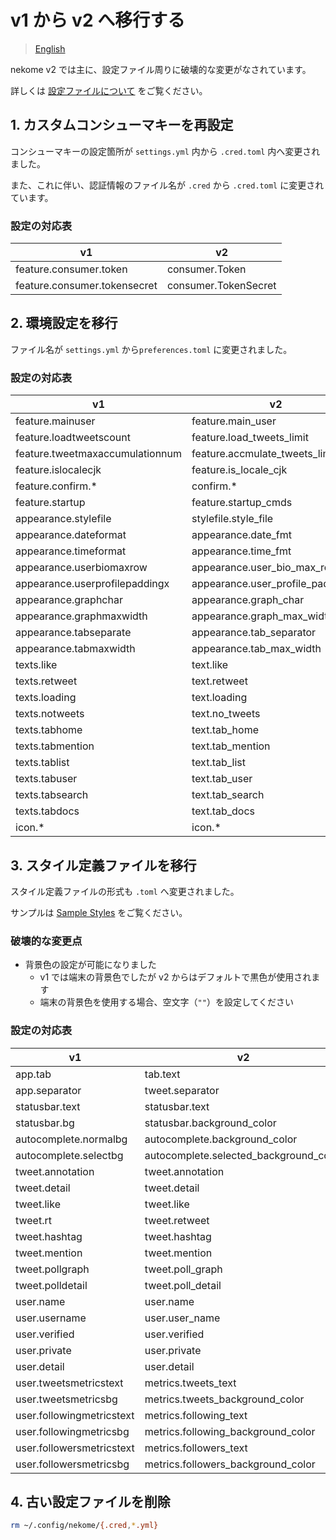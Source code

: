 # v1 から v2 へ移行する

> [English](../en/migrate-v1-v2.md)

nekome v2 では主に、設定ファイル周りに破壊的な変更がなされています。

詳しくは [設定ファイルについて](./config.md) をご覧ください。

## 1. カスタムコンシューマキーを再設定

コンシューマキーの設定箇所が `settings.yml` 内から `.cred.toml` 内へ変更されました。

また、これに伴い、認証情報のファイル名が `.cred` から `.cred.toml` に変更されています。

### 設定の対応表

| v1                           | v2                   |
| ---------------------------- | -------------------- |
| feature.consumer.token       | consumer.Token       |
| feature.consumer.tokensecret | consumer.TokenSecret |

## 2. 環境設定を移行

ファイル名が `settings.yml` から`preferences.toml` に変更されました。

### 設定の対応表

| v1                              | v2                                |
| ------------------------------- | --------------------------------- |
| feature.mainuser                | feature.main_user                 |
| feature.loadtweetscount         | feature.load_tweets_limit         |
| feature.tweetmaxaccumulationnum | feature.accmulate_tweets_limit    |
| feature.islocalecjk             | feature.is_locale_cjk             |
| feature.confirm.\*              | confirm.\*                        |
| feature.startup                 | feature.startup_cmds              |
| appearance.stylefile            | stylefile.style_file              |
| appearance.dateformat           | appearance.date_fmt               |
| appearance.timeformat           | appearance.time_fmt               |
| appearance.userbiomaxrow        | appearance.user_bio_max_row       |
| appearance.userprofilepaddingx  | appearance.user_profile_padding_x |
| appearance.graphchar            | appearance.graph_char             |
| appearance.graphmaxwidth        | appearance.graph_max_width        |
| appearance.tabseparate          | appearance.tab_separator          |
| appearance.tabmaxwidth          | appearance.tab_max_width          |
| texts.like                      | text.like                         |
| texts.retweet                   | text.retweet                      |
| texts.loading                   | text.loading                      |
| texts.notweets                  | text.no_tweets                    |
| texts.tabhome                   | text.tab_home                     |
| texts.tabmention                | text.tab_mention                  |
| texts.tablist                   | text.tab_list                     |
| texts.tabuser                   | text.tab_user                     |
| texts.tabsearch                 | text.tab_search                   |
| texts.tabdocs                   | text.tab_docs                     |
| icon.\*                         | icon.\*                           |

## 3. スタイル定義ファイルを移行

スタイル定義ファイルの形式も `.toml` へ変更されました。

サンプルは [Sample Styles](../sample_styles.md) をご覧ください。

### 破壊的な変更点

- 背景色の設定が可能になりました
  - v1 では端末の背景色でしたが v2 からはデフォルトで黒色が使用されます
  - 端末の背景色を使用する場合、空文字（`""`）を設定してください

### 設定の対応表

| v1                        | v2                                     |
| ------------------------- | -------------------------------------- |
| app.tab                   | tab.text                               |
| app.separator             | tweet.separator                        |
| statusbar.text            | statusbar.text                         |
| statusbar.bg              | statusbar.background_color             |
| autocomplete.normalbg     | autocomplete.background_color          |
| autocomplete.selectbg     | autocomplete.selected_background_color |
| tweet.annotation          | tweet.annotation                       |
| tweet.detail              | tweet.detail                           |
| tweet.like                | tweet.like                             |
| tweet.rt                  | tweet.retweet                          |
| tweet.hashtag             | tweet.hashtag                          |
| tweet.mention             | tweet.mention                          |
| tweet.pollgraph           | tweet.poll_graph                       |
| tweet.polldetail          | tweet.poll_detail                      |
| user.name                 | user.name                              |
| user.username             | user.user_name                         |
| user.verified             | user.verified                          |
| user.private              | user.private                           |
| user.detail               | user.detail                            |
| user.tweetsmetricstext    | metrics.tweets_text                    |
| user.tweetsmetricsbg      | metrics.tweets_background_color        |
| user.followingmetricstext | metrics.following_text                 |
| user.followingmetricsbg   | metrics.following_background_color     |
| user.followersmetricstext | metrics.followers_text                 |
| user.followersmetricsbg   | metrics.followers_background_color     |

## 4. 古い設定ファイルを削除

```sh
rm ~/.config/nekome/{.cred,*.yml}
```
